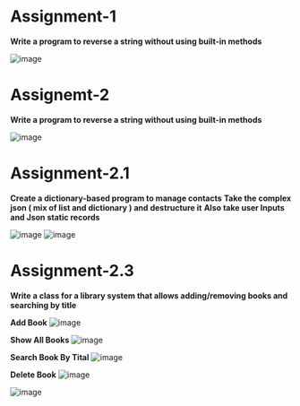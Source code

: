 # Assignment-1
**Write a program to reverse a string without using built-in methods**

![image](https://github.com/user-attachments/assets/a2b41b92-4cea-4136-88bf-38b8772944ca)

# Assignemt-2 
**Write a program to reverse a string without using built-in methods**

![image](https://github.com/user-attachments/assets/e3984a95-71a9-4cd3-a285-310fd8a842e0)

# Assignment-2.1
**Create a dictionary-based program to manage contacts**
**Take the complex json ( mix of list and dictionary )  and destructure it**
**Also take user Inputs and Json static records**

![image](https://github.com/user-attachments/assets/bd918d85-bb5d-4a66-9f17-c4ad8551bda8)
![image](https://github.com/user-attachments/assets/22918071-6b91-4110-baa2-078103d6b88b)

# Assignment-2.3
**Write a class for a library system that allows adding/removing books and searching by title**

**Add Book**
![image](https://github.com/user-attachments/assets/19ba7ce5-6cd3-4022-ba74-145fb8234223)

**Show All Books**
![image](https://github.com/user-attachments/assets/1e2cb89c-d0c4-4cc5-90bb-ffcb32ec8990)

**Search Book By Tital**
![image](https://github.com/user-attachments/assets/6638537b-92ea-4aec-8ec4-f99b369eaf79)

**Delete Book**
![image](https://github.com/user-attachments/assets/3494a8a4-39e3-4acd-b756-fff2474c4091)

![image](https://github.com/user-attachments/assets/586314fb-e191-4e58-bf25-8771c73ea5c7)

